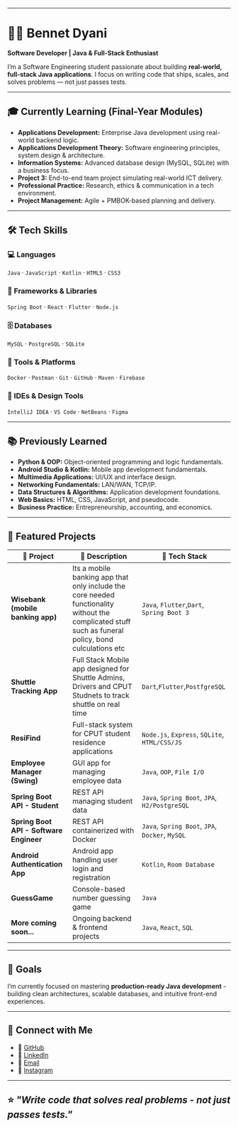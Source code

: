 ----------------------
# 👨‍💻 Bennet Dyani

**Software Developer | Java & Full-Stack Enthusiast**

I’m a Software Engineering student passionate about building **real-world, full-stack Java applications**. 
I focus on writing code that ships, scales, and solves problems — not just passes tests.

---

## 🎓 Currently Learning (Final-Year Modules)

- **Applications Development:** Enterprise Java development using real-world backend logic. 
- **Applications Development Theory:** Software engineering principles, system design & architecture. 
- **Information Systems:** Advanced database design (MySQL, SQLite) with a business focus. 
- **Project 3:** End-to-end team project simulating real-world ICT delivery. 
- **Professional Practice:** Research, ethics & communication in a tech environment. 
- **Project Management:** Agile + PMBOK-based planning and delivery.

---

## 🛠️ Tech Skills

### 💻 Languages
`Java` · `JavaScript` · `Kotlin` · `HTML5` · `CSS3`

### 🧱 Frameworks & Libraries
`Spring Boot` · `React` · `Flutter` · `Node.js`

### 🗄️ Databases
`MySQL` · `PostgreSQL` · `SQLite`

### 🧪 Tools & Platforms
`Docker` · `Postman` · `Git` · `GitHub` · `Maven` · `Firebase`

### 🧠 IDEs & Design Tools
`IntelliJ IDEA` · `VS Code` · `NetBeans` · `Figma`

---

## 📚 Previously Learned

- **Python & OOP:** Object-oriented programming and logic fundamentals. 
- **Android Studio & Kotlin:** Mobile app development fundamentals. 
- **Multimedia Applications:** UI/UX and interface design. 
- **Networking Fundamentals:** LAN/WAN, TCP/IP. 
- **Data Structures & Algorithms:** Application development foundations. 
- **Web Basics:** HTML, CSS, JavaScript, and pseudocode. 
- **Business Practice:** Entrepreneurship, accounting, and economics.

---

## 🚧 Featured Projects

| 🧩 Project | 📝 Description | 🧰 Tech Stack |
|------------|----------------|----------------|
| **Wisebank (mobile banking app)** |Its a mobile banking app that only include the core needed functionality without the complicated stuff such as funeral policy, bond culculations etc | `Java`, `Flutter`,`Dart`, `Spring Boot 3`|
| **Shuttle Tracking App** | Full Stack Mobile app designed for Shuttle Admins, Drivers and CPUT Studnets to track shuttle on real time  | `Dart`,`Flutter`,`PostfgreSQL`|
| **ResiFind** | Full-stack system for CPUT student residence applications | `Node.js`, `Express`, `SQLite`, `HTML/CSS/JS` |
| **Employee Manager (Swing)** | GUI app for managing employee data | `Java`, `OOP`, `File I/O` |
| **Spring Boot API - Student** | REST API managing student data | `Java`, `Spring Boot`, `JPA`, `H2/PostgreSQL` |
| **Spring Boot API - Software Engineer** | REST API containerized with Docker | `Java`, `Spring Boot`, `JPA`, `Docker`, `MySQL` |
| **Android Authentication App** | Android app handling user login and registration | `Kotlin`, `Room Database` |
| **GuessGame** | Console-based number guessing game | `Java` |
| **More coming soon...** | Ongoing backend & frontend projects | `Java`, `React`, `SQL` |

---

## 🧭 Goals

I’m currently focused on mastering **production-ready Java development** - building clean architectures, scalable databases, and intuitive front-end experiences.

---

## 🔗 Connect with Me

- 🐙 [GitHub](https://github.com/BennetDyani)
- 💼 [LinkedIn](https://linkedin.com/in/bennet-dyani-543b03288)
- 📧 [Email](mailto:bennetdyani@gmail.com)
- 📸 [Instagram](https://instagram.com/bennetdyani)

---

⭐ *"Write code that solves real problems - not just passes tests."*
-------------------------------------------------
